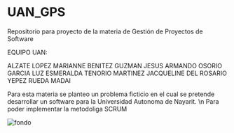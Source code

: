 # UAN_GPS
Repositorio para proyecto de la materia de Gestión de Proyectos de Software

EQUIPO UAN:

ALZATE LOPEZ MARIANNE
BENITEZ GUZMAN JESUS ARMANDO
OSORIO GARCIA LUZ ESMERALDA
TENORIO MARTINEZ JACQUELINE DEL ROSARIO
YEPEZ RUEDA MADAI

Para esta materia se planteo un problema ficticio en el cual se pretende desarrollar un software para la Universidad Autonoma de Nayarit. \n Para poder implementar la metodoliga SCRUM 

![fondo](https://user-images.githubusercontent.com/91336538/142816881-629679f5-66a1-4dc0-9d37-9873683e3417.jpg)

